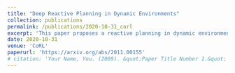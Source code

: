 ```yaml
---
title: "Deep Reactive Planning in Dynamic Environments"
collection: publications
permalink: /publications/2020-10-31_corl
excerpt: 'This paper proposes a reactive planning in dynamic environments.<br/><center><img src="/images/201031_proposed_method.png" width="750"></center>'
date: 2020-10-31
venue: 'CoRL'
paperurl: 'https://arxiv.org/abs/2011.00155'
# citation: 'Your Name, You. (2009). &quot;Paper Title Number 1.&quot; <i>Journal 1</i>. 1(1).'
---
```


